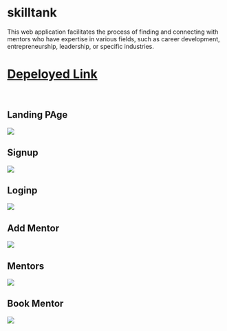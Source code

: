 # skilltank
 This web application facilitates the process of finding and connecting with mentors who have expertise in various fields, such as career development, entrepreneurship, leadership, or specific industries.
 <h1><a href="https://skilltank-zksz.vercel.app/" target="_blank">Depeloyed Link</a></h1>
 <br/>
 <h2>Landing PAge</h2>
 <img src="https://github.com/santoshy1101/skilltank/assets/107991675/38660c12-c62a-4a02-9eb3-521fc6ff9144" />
<h2>Signup</h2>
 <img src="https://github.com/santoshy1101/skilltank/assets/107991675/4150a603-9ef8-486a-a922-8a5a39a88f21" />

<h2>Loginp</h2>
 <img src="https://github.com/santoshy1101/skilltank/assets/107991675/e050437e-fbf8-4bd6-ad94-c308acfeff50" />
<h2>Add Mentor</h2>
 <img src="https://github.com/santoshy1101/skilltank/assets/107991675/139bfeae-b771-4e69-a802-043a48a5145f" />
<h2>Mentors</h2>
 <img src="https://github.com/santoshy1101/skilltank/assets/107991675/4e7aaa6b-2d74-4329-aa9a-3aafc9efec27" />
<h2>Book Mentor</h2>
 <img src="https://github.com/santoshy1101/skilltank/assets/107991675/a90b7592-c4f4-45ba-ba3d-1d044b9cf2a4)" />
